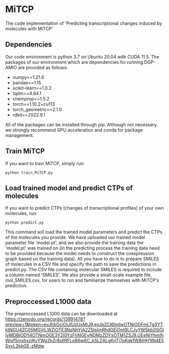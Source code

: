 # MiTCP
The code implementation of 'Predicting transcriptional changes induced by molecules with MiTCP' 

## Dependencies
Our code environment is python 3.7 on Ubuntu 20.04 with CUDA 11.5. The packages of our environment which are dependencies for running DGP-AMIO are provided as follows:
* numpy==1.21.6
* pandas==1.15
* scikit-learn==1.0.2
* tqdm==4.64.1
* chemprop==1.5.2
* torch==1.10.2+cu113
* torch_geometric==2.1.0
* rdkit==2022.9.1

All of the packages can be installed through pip. Although not necessary, we strongly recommend GPU acceleration and conda for package management.

## Train MiTCP
If you want to train MiTCP, simply run:
```
python train_MiTCP.py
```

## Load trained model and predict CTPs of molecules
If you want to predict CTPs (changes of transcriptional profiles) of your own molecules, run:
```
python predict.py
```
This command will load the trained model parameters and predict the CTPs of the molecules you provide. We have uploaded our trained model parameter file 'model.pt', and we also provide the training data the 'model.pt' was trained on (in the predicting process the training data need to be provided because the model needs to construct the coexpression graph based on the training data). All you have to do is to prepare SMILES of molecules in a CSV file and specify the path to save the predictions in predict.py.
The CSV file containing molecular SMILES is required to include a column named 'SMILES'. We also provide a small-scale example file, mol_SMILES.csv, for users to run and familiarize themselves with MiTCP's prediction.
## Preproccessed L1000 data
The preproccessed L1000 data can be downloaded at https://zenodo.org/records/13991478?preview=1&token=eyJhbGciOiJIUzUxMiJ9.eyJpZCI6ImIwOTNjODFmLTg3YTktNGU4ZC05MGVjLWZjOTE3NzNhYjA2ZSIsImRhdGEiOnt9LCJyYW5kb20iOiIyMDBiODY4OTNmOGE3Y2I0YzFhNGEyNDMzZDYxOTM1ZSJ9.UEeNjYhmIhWnjf5mxhxzjKyYWg2hZr8sIlRFLo86w6C_kSLZALgKnTj7oKqkfW8iHH1tN4E5SyvL2kbGE-zMdw
